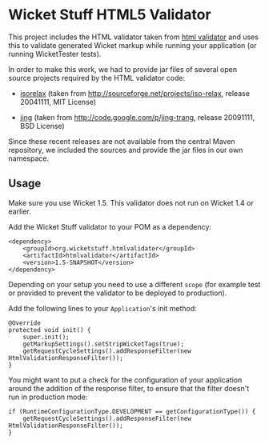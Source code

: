 Wicket Stuff HTML5 Validator
============================

This project includes the HTML validator taken from [html
validator](http://validator.nu) and uses this to validate generated Wicket
markup while running your application (or running WicketTester tests).

In order to make this work, we had to provide jar files of several open source
projects required by the HTML validator code:

* [isorelax](http://sourceforge.net/projects/iso-relax) (taken from
  http://sourceforge.net/projects/iso-relax, release 20041111, MIT License)

* [jing](http://code.google.com/p/jing-trang) (taken from
  http://code.google.com/p/jing-trang, release 20091111, BSD License)

Since these recent releases are not available from the central Maven
repository, we included the sources and provide the jar files in our own
namespace.

Usage
-----

Make sure you use Wicket 1.5. This validator does not run on Wicket 1.4 or 
earlier.

Add the Wicket Stuff validator to your POM as a dependency:

    <dependency>
        <groupId>org.wicketstuff.htmlvalidator</groupId>
        <artifactId>htmlvalidator</artifactId>
        <version>1.5-SNAPSHOT</version>
    </dependency>

Depending on your setup you need to use a different `scope` (for example test
or provided to prevent the validator to be deployed to production).

Add the following lines to your `Application`'s init method:

    @Override
    protected void init() {
        super.init();
        getMarkupSettings().setStripWicketTags(true);
        getRequestCycleSettings().addResponseFilter(new HtmlValidationResponseFilter());
    }

You might want to put a check for the configuration of your application 
around the addition of the response filter, to ensure that the filter doesn't run
in production mode:

    if (RuntimeConfigurationType.DEVELOPMENT == getConfigurationType()) {
        getRequestCycleSettings().addResponseFilter(new HtmlValidationResponseFilter());
    }

